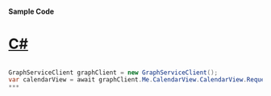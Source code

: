 #### Sample Code
# [C#](#tab/c-sharp)

```C#

GraphServiceClient graphClient = new GraphServiceClient();
var calendarView = await graphClient.Me.CalendarView.CalendarView.Request().GetAsync();
*** 

```